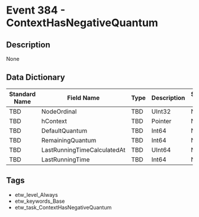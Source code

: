 # Event 384 - ContextHasNegativeQuantum

## Description
None

## Data Dictionary
|Standard Name|Field Name|Type|Description|Sample Value|
|---|---|---|---|---|
|TBD|NodeOrdinal|TBD|UInt32|None|None|
|TBD|hContext|TBD|Pointer|None|None|
|TBD|DefaultQuantum|TBD|Int64|None|None|
|TBD|RemainingQuantum|TBD|Int64|None|None|
|TBD|LastRunningTimeCalculatedAt|TBD|UInt64|None|None|
|TBD|LastRunningTime|TBD|Int64|None|None|

## Tags
* etw_level_Always
* etw_keywords_Base
* etw_task_ContextHasNegativeQuantum